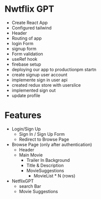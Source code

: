 # Nwtflix GPT 

- Create React App
- Configured tailwind
- Header
- Routing of app
- login Form
- signup form 
- Form validation 
- useRef hook
- firebase setup
- deploying our app to productionpm startn
- create signup user account
- implemente sign in user api
- created redux store with userslice
- implemented sign out
- update profile

# Features 
- Login/Sign Up
    - Sign In / Sign Up Form
    - Redirect to Browse Page
- Browse Page (only after authentication)
    - Header
    - Main Movie
        - Trailer In Background
        - Title & Description
        - MovieSuggestions
            - MovieList * N (rows)
- NetflixGPT
    - search Bar
    - Movie Suggestions
 